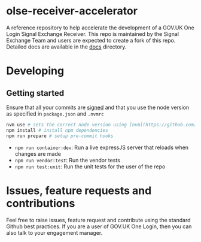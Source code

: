 # olse-receiver-accelerator

A reference repository to help accelerate the development of a GOV.UK One Login Signal Exchange Receiver. This repo is maintained by the Signal Exchange Team and users are expected to create a fork of this repo. Detailed docs are available in the [docs](docs/README.md) directory.

# Developing

## Getting started

Ensure that all your commits are [signed](https://docs.github.com/en/authentication/managing-commit-signature-verification) and that you use the node version as specified in `package.json` and `.nvmrc`

```bash
nvm use # sets the correct node version using [nvm](https://github.com/nvm-sh/nvm) 
npm install # install npm dependencies
npm run prepare # setup pre-commit hooks 
```

- `npm run container:dev`: Run a live expressJS server that reloads when changes are made
- `npm run vendor:test`: Run the vendor tests
- `npm run test:unit`: Run the unit tests for the user of the repo

# Issues, feature requests and contributions

Feel free to raise issues, feature request and contribute using the standard Github best practices. If you are a user of GOV.UK One Login, then you can also talk to your engagement manager.